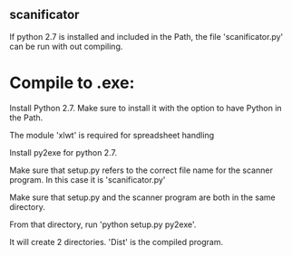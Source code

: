 ## scanificator

If python 2.7 is installed and included in the Path, the file 'scanificator.py' can be run with out compiling. 



# Compile to .exe:

Install Python 2.7. Make sure to install it with the option to have Python in the Path. 

The module 'xlwt' is required for spreadsheet handling

Install py2exe for python 2.7.

Make sure that setup.py refers to the correct file name for the scanner program. In this case it is 'scanificator.py'

Make sure that setup.py and the scanner program are both in the same directory.

From that directory, run 'python setup.py py2exe'.

It will create 2 directories. 'Dist' is the compiled program.
